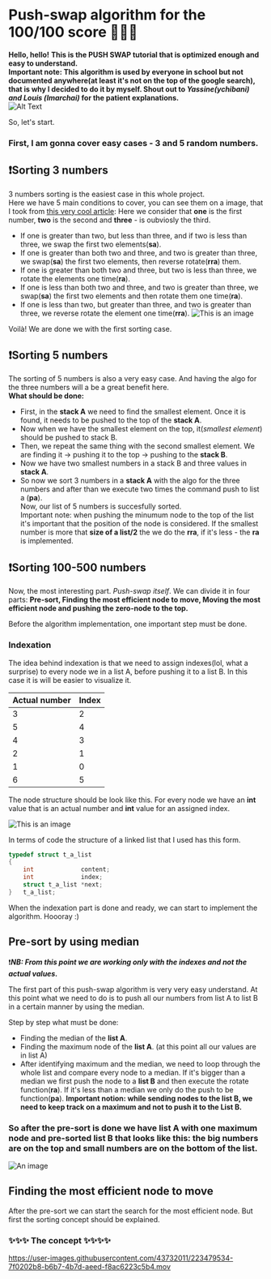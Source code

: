 # Push-swap algorithm for the 100/100 score 👩🏼‍💻
**Hello, hello!** 
**This is the PUSH SWAP tutorial that is optimized enough and easy to understand.\
Important note: This algorithm is used by everyone in school but not documented anywhere(at least it's not on the top of the google search), that is why I decided to do it by myself. Shout out to *Yassine(ychibani) and Louis (lmarchai)* for the patient explanations.**\
![Alt Text](https://media.tenor.com/XSdY1YWJzowAAAAC/jess-new-girl-new-girl-jess.gif)


So, let's start.
### **First, I am gonna cover easy cases - 3 and 5 random numbers.**
## ❗️Sorting 3 numbers
3 numbers sorting is the easiest case in this whole project.\
Here we have 5 main conditions to cover, you can see them on a image, that I took from [this very cool article](https://medium.com/@jamierobertdawson/push-swap-the-least-amount-of-moves-with-two-stacks-d1e76a71789a):
Here we consider that **one** is the first number, **two** is the second and **three** - is oubviosly the third. 

- If one is greater than two, but less than three, and if two is less than three, we swap the first two elements(**sa**).
- If one is greater than both two and three, and two is greater than three, we swap(**sa**) the first two elements, then reverse rotate(**rra**) them.
- If one is greater than both two and three, but two is less than three, we rotate the elements one time(**ra**).
- If one is less than both two and three, and two is greater than three, we swap(**sa**) the first two elements and then rotate them one time(**ra**).
- If one is less than two, but greater than three, and two is greater than three, we reverse rotate the element one time(**rra**).
![This is an image](https://miro.medium.com/v2/resize:fit:1400/format:webp/1*D0U1zQFQnkI4Q_Z0QPi69g.png)

Voilà! We are done we with the first sorting case. 

## ❗️Sorting 5 numbers
The sorting of 5 numbers is also a very easy case. And having the algo for the three numbers will a be a great benefit here.\
**What should be done:**
- First, in the **stack A** we need to find the smallest element. Once it is found, it needs to be pushed to the top of the **stack A**. 
- Now when we have the smallest element on the top, it(*smallest element*) should be pushed to stack B.
- Then, we repeat the same thing with the second smallest element. We are finding it -> pushing it to the top -> pushing to the **stack B**.
- Now we have two smallest numbers in a stack B and three values in **stack A**. 
- So now we sort 3 numbers in a **stack A** with the algo for the three numbers and after than we execute two times the command push to list a (**pa**).\
Now, our list of 5 numbers is succesfully sorted.\
Important note: when pushing the minumum node to the top of the list it's important that the position of the node is considered. If the smallest number is more that **size of a list/2** the we do the **rra**, if it's less - the **ra** is implemented. 

## ❗️Sorting 100-500 numbers

Now, the most interesting part. *Push-swap itself*. We can divide it in four parts: **Pre-sort, Finding the most efficient node to move, Moving the most efficient node and pushing the zero-node to the top.**

Before the algorithm implementation, one important step must be done. 

### Indexation

The idea behind indexation is that we need to assign indexes(lol, what a surprise) to every node we in a list A, before pushing it to a list B. In this case it is will be easier to visualize it. 

|Actual number    | Index |
| ----------- | ----------- |
| 3           |2        |
|5            | 4       |
|4            | 3       |
|2            | 1       |
|1            | 0       |
|6            | 5       |

The node structure should be look like this. For every node we have an **int** value that is an actual number and **int** value for an assigned index. 

![This is an image](https://i.pinimg.com/originals/85/36/9f/85369f81ccd5b961c490f045809a21c5.png)

In terms of code the structure of a linked list that I used has this form.

```c
typedef struct t_a_list
{
	int				content;
	int				index;
	struct t_a_list	*next;
}	t_a_list;

```

When the indexation part is done and ready, we can start to implement the algorithm. Hoooray :)


## Pre-sort by using median
❗️***NB: From this point we are working only with the indexes and not the actual values.***

The first part of this push-swap algorithm is very very easy understand. At this point what we need to do is to push all our numbers from list A to list B in a certain manner by using the median.

Step by step what must be done: 

- Finding the median of the **list A**.
- Finding the maximum node of the **list A**. (at this point all our values are in list A) 
- After identifying maximum and the median, we need to loop through the whole list and compare every node to a median. If it's bigger than a median we first push the node to a **list B** and then execute the rotate function(**ra**). If it's less than a median we only do the push to be function(**pa**). **Important notion: while sending nodes to the list B, we need to keep track on a maximum and not to push it to the List B.**

### So after the pre-sort is done we have list A with one maximum node and pre-sorted **list B** that looks like this: the big numbers are on the top and small numbers are on the bottom of the list. 

![An image](https://i.pinimg.com/originals/0d/ea/12/0dea125082397ea72882aaf1a16a46c6.png)

## Finding the most efficient node to move

After the pre-sort we can start the search for the most efficient node. But first the sorting concept should be explained. 

### ✨✨✨ The concept ✨✨✨✨
https://user-images.githubusercontent.com/43732011/223479534-7f0202b8-b6b7-4b7d-aeed-f8ac6223c5b4.mov

